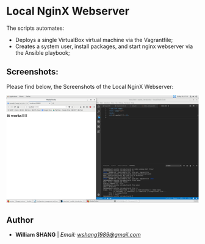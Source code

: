 # Local NginX Webserver
The scripts automates:
* Deploys a single VirtualBox virtual machine via the Vagrantfile;
* Creates a system user, install packages, and start nginx webserver via the Ansible playbook;

## Screenshots:
Please find below, the Screenshots of the Local NginX Webserver:

![myLocalNginXWebserver](ansible_introduction_browser.png)

## Author
* **William SHANG** | *Email: wshang1989@gmail.com*

